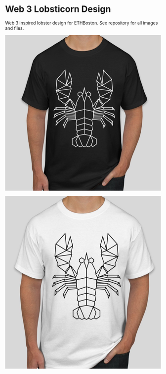 # Web 3 Lobsticorn Design

Web 3 inspired lobster design for ETHBoston. See repository for all images and files.

![](assets/README-feb1b9b3.jpg)

![](assets/README-0d2de1dc.jpg)
